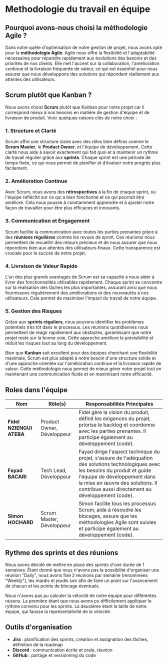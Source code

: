 # Methodologie du travail en équipe

## Pourquoi avons-nous choisi la méthodologie Agile ?

Dans notre quête d'optimisation de notre gestion de projet, nous avons opté pour la **méthodologie Agile**. Agile nous offre la flexibilité et l'adaptabilité nécessaires pour répondre rapidement aux évolutions des besoins et des priorités de nos clients. Elle met l'accent sur la collaboration, l'amélioration continue et la livraison fréquente de valeur, ce qui est essentiel pour nous assurer que nous développons des solutions qui répondent réellement aux attentes des utilisateurs.

## Scrum plutôt que Kanban ?

Nous avons choisi **Scrum** plutôt que Kanban pour notre projet car il correspond mieux à nos besoins en matière de gestion d'équipe et de livraison de produit. Voici quelques raisons clés de notre choix :

### 1. Structure et Clarté

Scrum offre une structure claire avec des rôles bien définis comme le **Scrum Master**, le **Product Owner**, et l'équipe de développement. Cette clarté nous aide à savoir exactement qui fait quoi et à maintenir un rythme de travail régulier grâce aux **sprints**. Chaque sprint est une période de temps fixée, ce qui nous permet de planifier et d’évaluer notre progrès plus facilement.

### 2. Amélioration Continue

Avec Scrum, nous avons des **rétrospectives** à la fin de chaque sprint, où l'équipe réfléchit sur ce qui a bien fonctionné et ce qui pourrait être amélioré. Cela nous pousse à constamment apprendre et à ajuster notre façon de travailler pour être plus efficaces et innovants.

### 3. Communication et Engagement

Scrum facilite la communication avec toutes les parties prenantes grâce à des **réunions régulières** comme les revues de sprint. Ces réunions nous permettent de recueillir des retours précieux et de nous assurer que nous répondons bien aux attentes des utilisateurs finaux. Cette transparence est cruciale pour le succès de notre projet.

### 4. Livraison de Valeur Rapide

L'un des plus grands avantages de Scrum est sa capacité à nous aider à livrer des fonctionnalités utilisables rapidement. Chaque sprint se concentre sur la réalisation des tâches les plus importantes, assurant ainsi que nous fournissons régulièrement des améliorations et des nouveautés à nos utilisateurs. Cela permet de maximiser l'impact du travail de notre équipe.

### 5. Gestion des Risques

Grâce aux **sprints réguliers**, nous pouvons identifier les problèmes potentiels très tôt dans le processus. Les réunions quotidiennes nous permettent de réagir rapidement aux obstacles, garantissant que notre projet reste sur la bonne voie. Cette approche améliore la prévisibilité et réduit les risques tout au long du développement.

Bien que **Kanban** soit excellent pour des équipes cherchant une flexibilité maximale, Scrum est plus adapté à notre besoin d'une structure solide et d'une approche orientée sur l'amélioration continue et la livraison rapide de valeur. Cette méthodologie nous permet de mieux gérer notre projet tout en maintenant une communication fluide et en maximisant notre efficacité.

## Roles dans l'équipe

| Nom                  | Rôle(s)                    | Responsabilités Principales                                                                                                                                                                                                                                  |
| -------------------- | -------------------------- | ------------------------------------------------------------------------------------------------------------------------------------------------------------------------------------------------------------------------------------------------------------ |
| **Fidel NZIENGUI ATEBA** | Product Owner, Développeur | Fidel gère la vision du produit, définit les exigences du projet, priorise le backlog et coordonne avec les parties prenantes. Il participe également au développement (code).                                                                               |
| **Fayad BACARI**        | Tech Lead, Développeur     | Fayad dirige l'aspect technique du projet, s'assure de l'adéquation des solutions technologiques avec les besoins du produit et guide l'équipe de développement dans la mise en œuvre des solutions. Il contribue aussi directement au développement (code). |
| **Simon HOCHARD**        | Scrum Master, Développeur  | Simon facilite tous les processus Scrum, aide à résoudre les blocages, assure que les méthodologies Agile sont suivies et participe également au développement (code).                                                                                       |

## Rythme des sprints et des réunions

Nous avons décidé de mettre en place des sprints d'une durée de 1 semaines. Étant donné que nous n'avons pas la possibilité d'organiser une réunion "Daily", nous avons fixé 2 réunions par semaine (renommées "Weekly"), les mardis et jeudis soir afin de faire un point sur l'avancement de chacun et les points de blocage éventuels.

Nous n'avons pas pu calculer la vélocité de notre équipe pour différentes raisons. La première étant que nous avons pu difficilement appliquer le rythme convenu pour les sprints. La deuxième étant la taille de notre équipe, qui fausse la représentativité de la vélocité.

## Outils d'organisation

- **Jira** : planification des sprints, création et assignation des tâches, définition de la roadmap
- **Discord** : communication écrite et orale, réunion
- **GitHub** : partage et versionning du code
